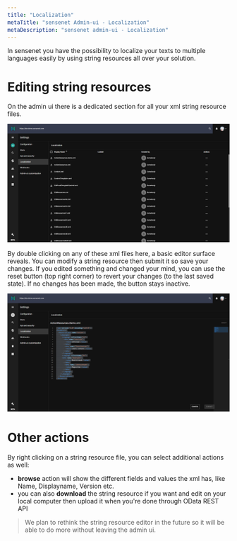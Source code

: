 ```yaml
---
title: "Localization"
metaTitle: "sensenet Admin-ui - Localization"
metaDescription: "sensenet admin-ui - Localization"
---
```


In sensenet you have the possibility to localize your texts to multiple languages easily by using string resources all over your solution.

# Editing string resources

On the admin ui there is a dedicated section for all your xml string resource files.

![localization main view](../img/localization_main.png)


By double clicking on any of these xml files here, a basic editor surface reveals. You can modify a string resource then submit it so save your changes. If you edited something and changed your mind, you can use the reset button (top right corner) to revert your changes (to the last saved state). If no changes has been made, the button stays inactive.

![string resource editor](../img/stringresource_editor.png)

# Other actions

By right clicking on a string resource file, you can select additional actions as well:
- **browse** action will show the different fields and values the xml has, like Name, Displayname, Version etc.
- you can also **download** the string resource if you want and edit on your local computer then upload it when you're done through OData REST API

> We plan to rethink the string resource editor in the future so it will be able to do more without leaving the admin ui.



